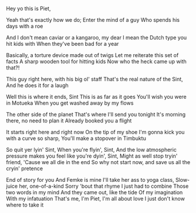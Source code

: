 Hey yo this is Piet,

Yeah that's exactly how we do;
Enter the mind of a guy
Who spends his days with a roe

And I don't mean caviar or a kangaroo, my dear
I mean the Dutch type you hit kids with
When they've been bad for a year

Basically, a torture device made out of twigs
Let me reiterate this set of facts
A sharp wooden tool for hitting kids
Now who the heck came up with that?!

This guy right here, with his big ol' staff
That's the real nature of the Sint,
And he does it for a laugh

Well this is where it ends, Sint
This is as far as it goes
You'll wish you were in Motueka
When you get washed away by my flows

The other side of the planet
That's where I'll send you tonight
It's morning there, no need to plan it
Already booked you a flight

It starts right here and right now
On the tip of my shoe
I'm gonna kick you with a curve so sharp,
You'll make a stopover in Timbuktu

So quit yer lyin' Sint,
When you're flyin', Sint,
And the low atmospheric pressure makes you feel like you're dyin', Sint,
Might as well stop tryin' friend,
'Cause we all die in the end
So why not start now, and save us all the cryin' pretence

End of story for you
And Femke is mine
I'll take her ass to yoga class,
Slow-juice her, one-of-a-kind
Sorry 'bout that rhyme
I just had to combine
Those two words in my mind
And they came out, like the tide
Of my imagination
With my infatuation
That's me, I'm Piet, I'm all about love
I just don't know where to take it

